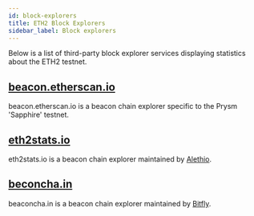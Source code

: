```yaml
---
id: block-explorers
title: ETH2 Block Explorers
sidebar_label: Block explorers
---
```


Below is a list of third-party block explorer services displaying statistics about the ETH2 testnet.

## [beacon.etherscan.io](https://beacon.etherscan.io)

beacon.etherscan.io is a beacon chain explorer specific to the Prysm 'Sapphire' testnet.

## [eth2stats.io](https://eth2stats.io)

eth2stats.io is a beacon chain explorer maintained by [Alethio](https://aleth.io).

## [beconcha.in](https://beaconcha.in/)

beaconcha.in is a beacon chain explorer maintained by [Bitfly](https://www.bitfly.at).
